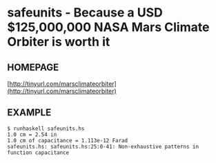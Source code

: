 # safeunits - Because a USD $125,000,000 NASA Mars Climate Orbiter is worth it

## HOMEPAGE

[http://tinyurl.com/marsclimateorbiter](http://tinyurl.com/marsclimateorbiter)

## EXAMPLE

	$ runhaskell safeunits.hs 
	1.0 cm = 2.54 in
	1.0 cm of capacitance = 1.113e-12 Farad
	safeunits.hs: safeunits.hs:25:0-41: Non-exhaustive patterns in function capacitance